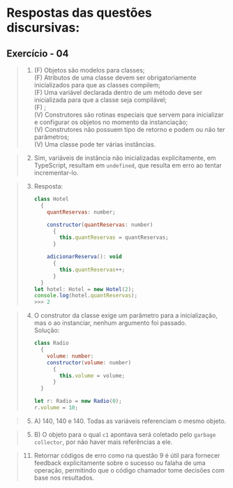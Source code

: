 # Respostas das questões discursivas:

## Exercício - 04

> 1. (F) Objetos são modelos para classes;<br>
>    (F) Atributos de uma classe devem ser obrigatoriamente inicializados para que as classes compilem;<br>
>    (F) Uma variável declarada dentro de um método deve ser inicializada para que a classe seja compilável;<br>
>    (F) ;<br>
>    (V) Construtores são rotinas especiais que servem para inicializar e configurar os objetos no momento da instanciação;<br>
>    (V) Construtores não possuem tipo de retorno e podem ou não ter parâmetros;<br>
>    (V) Uma classe pode ter várias instâncias.

> 2. Sim, variáveis de instância não inicializadas explicitamente, em TypeScript, resultam em `undefined`, que resulta em erro ao tentar incrementar-lo.

> 3. Resposta:
>    ```JavaScript
>    class Hotel
>      {
>        quantReservas: number;
>
>        constructor(quantReservas: number)
>          {
>            this.quantReservas = quantReservas;
>          }
>
>        adicionarReserva(): void
>          {
>            this.quantReservas++;
>          }
>      }
>    let hotel: Hotel = new Hotel(2);
>    console.log(hotel.quantReservas);
>    >>> 2
>    ```

> 4. O construtor da classe exige um parâmetro para a inicialização, mas o ao instanciar, nenhum argumento foi passado.<br>
> Solução:
>    ```JavaScript
>    class Radio
>      {
>        volume: number:
>        constructor(volume: number)
>          {
>            this.volume = volume;
>          }
>      }
>
>    let r: Radio = new Radio(0);
>    r.volume = 10;
>    ```

> 5. A) 140, 140 e 140. Todas as variáveis referenciam o mesmo objeto. <br>

> 5. B) O objeto para o qual `c1` apontava será coletado pelo `garbage collector`, por não haver mais referências a ele.

> 11.  Retornar códigos de erro como na questão 9 é útil para fornecer feedback explicitamente sobre o sucesso ou falaha de uma operação, permitindo que o código chamador tome decisões com base nos resultados.
